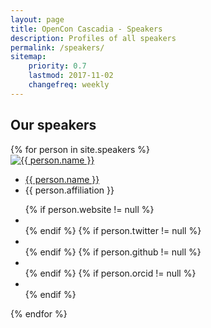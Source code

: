 ```yaml
---
layout: page
title: OpenCon Cascadia - Speakers
description: Profiles of all speakers
permalink: /speakers/
sitemap:
    priority: 0.7
    lastmod: 2017-11-02
    changefreq: weekly
---
```


## Our speakers

<div id="members">
    {% for person in site.speakers %}
    <div class="member">
        <a href="/speakers/{{ person.title | slugify }}">
            <img src="{{ person.image }}" alt="{{ person.name }}">
        </a>
        <ul>
            <a href="/speakers/{{ person.title | slugify }}"><li class="name">{{ person.name }}</li></a>
            <li class="job-title">{{ person.affiliation }}</li>
        </ul>
        <ul class="contact-member">
            {% if person.website != null %}
                <li><a class="contact-icon" target="_blank" href="{{ person.blog }}"><i class="fa fa-globe fa-lg"
                      aria-hidden="true"></i></a></li>
            {% endif %}
            {% if person.twitter != null %}
                <li><a class="contact-icon" target="_blank" href="http://twitter.com/{{ person.twitter }}"><i class="fa fa-twitter" aria-hidden="true"></i></a></li>
            {% endif %}
            {% if person.github != null %}
                <li><a class="contact-icon" target="_blank" href="http://github.com/{{ person.github }}"><i class="fa fa-github" aria-hidden="true"></i></a></li>
            {% endif %}
            {% if person.orcid != null %}
                <li><a class="contact-icon" target="_blank" href="http://orcid.org/{{ page.orcid }}"><i class="ai ai-orcid" aria-hidden="true"></i></a></li>
            {% endif %} 
        </ul>
    </div>
    {% endfor %}
</div>
